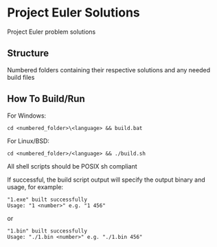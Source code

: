 # Project Euler Solutions
Project Euler problem solutions

## Structure
Numbered folders containing their respective solutions and any needed build files

## How To Build/Run
For Windows:
```console
cd <numbered_folder>\<language> && build.bat
```

For Linux/BSD:
```console
cd <numbered_folder>/<language> && ./build.sh
```
All shell scripts should be POSIX sh compliant 

If successful, the build script output will specify the output binary and usage, for example:
```console
"1.exe" built successfully
Usage: "1 <number>" e.g. "1 456"
```
or
```console
"1.bin" built successfully
Usage: "./1.bin <number>" e.g. "./1.bin 456"
```

